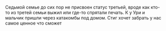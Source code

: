 
Седьмой семье до сих пор не присвоен статус третьей, вроде как кто-то из третей семьи выжил или где-то спрятали печать. 
К у
Ури и мальчик пришли через катакомбы под домом.
Стиг хочет забрать у нас самое ценное что сможет


